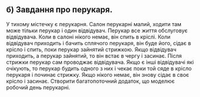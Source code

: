 ## б) Завдання про перукаря. 
У тихому містечку є перукарня. Салон перукарні малий, ходити там може тільки перукар і один відвідувач. 
Перукар все життя обслуговує відвідувача. Коли в салоні нікого немає, він спить в кріслі. 
Коли відвідувач приходить і бачить сплячого перукаря, він буде його, сідає в крісло і спить, поки перукар зайнятий стрижкою. 
Якщо відвідувач приходить, а перукар зайнятий, то він встає в чергу і засинає. Після стрижки перукар сам проводжає відвідувача. 
Якщо є інші відвідувачі які очікують, то перукар будить одного з них і чекає поки той сяде в крісло перукаря і починає стрижку. 
Якщо нікого немає, він знову сідає в своє крісло і засинає. Створити багатопоточний додаток, що моделює робочий день перукарні.